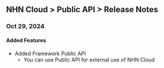 ## NHN Cloud > Public API > Release Notes

### Oct 29, 2024
#### Added Features

- Added Framework Public API
    - You can use Public API for external use of NHN Cloud